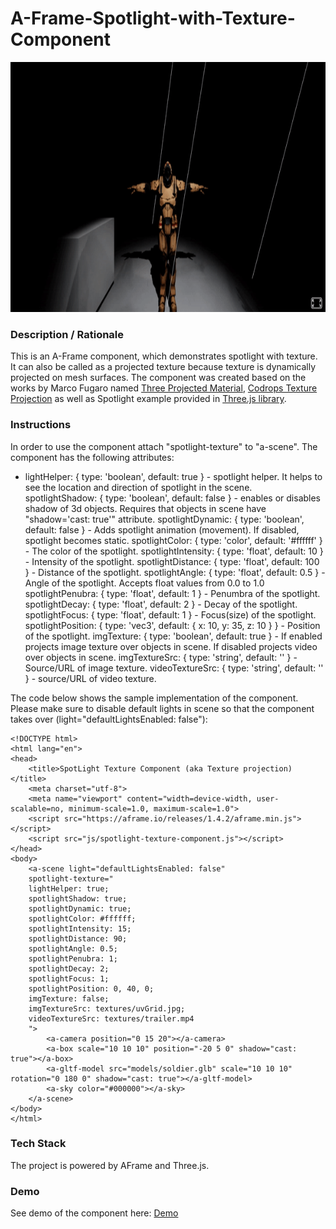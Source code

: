 # A-Frame-Spotlight-with-Texture-Component
<img src="img/screenshot.gif" title="Video screen capture" alt="Video screen capture" height="400">

### **Description / Rationale**
This is an A-Frame component, which demonstrates spotlight with texture. It can also be called as a projected texture because texture is dynamically projected on mesh surfaces. The component was created based on the works by Marco Fugaro named <a href="https://github.com/marcofugaro/three-projected-material">Three Projected Material</a>, <a href="https://github.com/marcofugaro/codrops-texture-projection">Codrops Texture Projection</a> as well as Spotlight example provided in <a href="https://threejs.org/examples/#webgl_lights_spotlight">Three.js library</a>.     

### **Instructions**
In order to use the component attach "spotlight-texture" to "a-scene". The component has the following attributes: 
* lightHelper: { type: 'boolean', default: true } - spotlight helper. It helps to see the location and direction of spotlight in the scene.
spotlightShadow: { type: 'boolean', default: false } - enables or disables shadow of 3d objects. Requires that objects in scene have "shadow='cast: true'" attribute.
spotlightDynamic: { type: 'boolean', default: false } - Adds spotlight animation (movement). If disabled, spotlight becomes static. 
spotlightColor: { type: 'color', default: '#ffffff' } - The color of the spotlight.
spotlightIntensity: { type: 'float', default: 10 } - Intensity of the spotlight.
spotlightDistance: { type: 'float', default: 100 } - Distance of the spotlight.
spotlightAngle: { type: 'float', default: 0.5 } - Angle of the spotlight. Accepts float values from 0.0 to 1.0
spotlightPenubra: { type: 'float', default: 1 } - Penumbra of the spotlight.
spotlightDecay: { type: 'float', default: 2 } - Decay of the spotlight.
spotlightFocus: { type: 'float', default: 1 } - Focus(size) of the spotlight.
spotlightPosition: { type: 'vec3', default: { x: 10, y: 35, z: 10 } } - Position of the spotlight.
imgTexture: { type: 'boolean', default: true } - If enabled projects image texture over objects in scene. If disabled projects video over objects in scene. 
imgTextureSrc: { type: 'string', default: '' } - Source/URL of image texture.
videoTextureSrc: { type: 'string', default: '' } - source/URL of video texture.

The code below shows the sample implementation of the component. Please make sure to disable default lights in scene so that the component takes over (light="defaultLightsEnabled: false"):
```
<!DOCTYPE html>
<html lang="en">
<head>
    <title>SpotLight Texture Component (aka Texture projection)</title>
    <meta charset="utf-8">
    <meta name="viewport" content="width=device-width, user-scalable=no, minimum-scale=1.0, maximum-scale=1.0">
    <script src="https://aframe.io/releases/1.4.2/aframe.min.js"></script>
    <script src="js/spotlight-texture-component.js"></script>
</head>
<body>
    <a-scene light="defaultLightsEnabled: false" 
    spotlight-texture="
    lightHelper: true; 
    spotlightShadow: true; 
    spotlightDynamic: true;
    spotlightColor: #ffffff;
    spotlightIntensity: 15;
    spotlightDistance: 90;
    spotlightAngle: 0.5;
    spotlightPenubra: 1;
    spotlightDecay: 2;
    spotlightFocus: 1;
    spotlightPosition: 0, 40, 0;
    imgTexture: false;
    imgTextureSrc: textures/uvGrid.jpg;
    videoTextureSrc: textures/trailer.mp4
    ">
        <a-camera position="0 15 20"></a-camera>
        <a-box scale="10 10 10" position="-20 5 0" shadow="cast: true"></a-box>
        <a-gltf-model src="models/soldier.glb" scale="10 10 10" rotation="0 180 0" shadow="cast: true"></a-gltf-model>
        <a-sky color="#000000"></a-sky>
    </a-scene>
</body>
</html>
```

### **Tech Stack**
The project is powered by AFrame and Three.js. 

### **Demo**
See demo of the component here: [Demo](https://volumetric-vid.glitch.me/)
